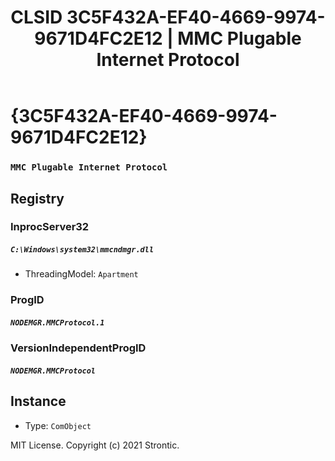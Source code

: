 ﻿---
title: "CLSID 3C5F432A-EF40-4669-9974-9671D4FC2E12 | MMC Plugable Internet Protocol"
excerpt: What is COM-Object CLSID 3C5F432A-EF40-4669-9974-9671D4FC2E12?
---

# {3C5F432A-EF40-4669-9974-9671D4FC2E12}

### `MMC Plugable Internet Protocol`

## Registry


### InprocServer32

##### `C:\Windows\system32\mmcndmgr.dll`
* ThreadingModel: `Apartment`

### ProgID

##### `NODEMGR.MMCProtocol.1`

### VersionIndependentProgID

##### `NODEMGR.MMCProtocol`

## Instance

* Type: `ComObject`

MIT License. Copyright (c) 2021 Strontic.


